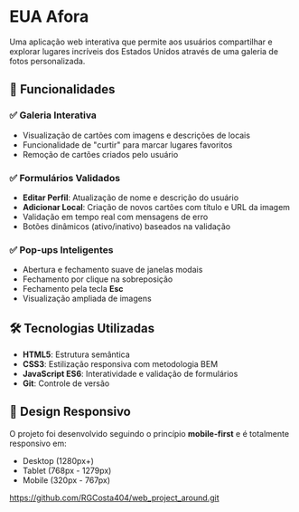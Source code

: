 # EUA Afora

Uma aplicação web interativa que permite aos usuários compartilhar e explorar lugares incríveis dos Estados Unidos através de uma galeria de fotos personalizada.

## 🌟 Funcionalidades

### ✅ Galeria Interativa
- Visualização de cartões com imagens e descrições de locais
- Funcionalidade de "curtir" para marcar lugares favoritos
- Remoção de cartões criados pelo usuário

### ✅ Formulários Validados
- **Editar Perfil**: Atualização de nome e descrição do usuário
- **Adicionar Local**: Criação de novos cartões com título e URL da imagem
- Validação em tempo real com mensagens de erro
- Botões dinâmicos (ativo/inativo) baseados na validação

### ✅ Pop-ups Inteligentes
- Abertura e fechamento suave de janelas modais
- Fechamento por clique na sobreposição
- Fechamento pela tecla **Esc**
- Visualização ampliada de imagens

## 🛠️ Tecnologias Utilizadas

- **HTML5**: Estrutura semântica
- **CSS3**: Estilização responsiva com metodologia BEM
- **JavaScript ES6**: Interatividade e validação de formulários
- **Git**: Controle de versão

## 📱 Design Responsivo

O projeto foi desenvolvido seguindo o princípio **mobile-first** e é totalmente responsivo em:

- Desktop (1280px+)
- Tablet (768px - 1279px) 
- Mobile (320px - 767px)


https://github.com/RGCosta404/web_project_around.git